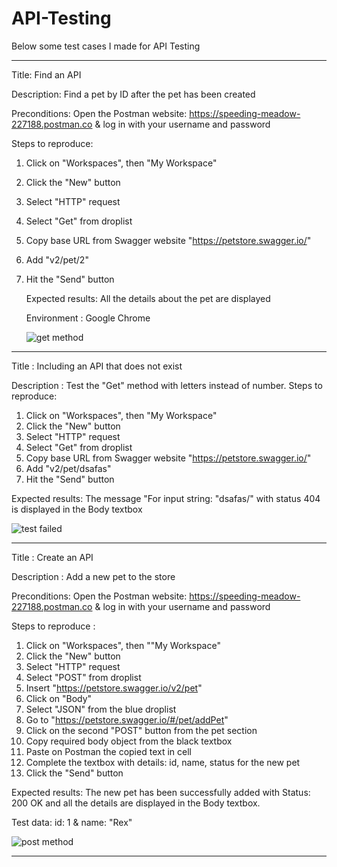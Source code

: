 # API-Testing

Below some test cases I made for API Testing 

_____________________________________________________________________________________________________________________________________________

Title: Find an API

Description: Find a pet by ID after the pet has been created

Preconditions: Open the Postman website: https://speeding-meadow-227188.postman.co & log in with your username and password

Steps to reproduce: 

1. Click on "Workspaces", then "My Workspace"
2. Click the "New" button
3. Select "HTTP" request
4. Select "Get" from droplist
5. Copy base URL from Swagger website "https://petstore.swagger.io/"
6. Add "v2/pet/2"
7. Hit the "Send" button

   Expected results: All the details about the pet are displayed

   Environment : Google Chrome

   ![get method](https://github.com/dicacristian/API-Testing/assets/85904271/a56036da-6bf7-4201-bb11-b7c94af276f9)



_____________________________________________________________________________________________________________________________________________

Title : Including an API that does not exist 

Description : Test the "Get" method with letters instead of number. 
Steps to reproduce: 

1. Click on "Workspaces", then "My Workspace"
2. Click the "New" button
3. Select "HTTP" request
4. Select "Get" from droplist
5. Copy base URL from Swagger website "https://petstore.swagger.io/"
6. Add "v2/pet/dsafas"
7. Hit the "Send" button

Expected results: The message "For input string: \"dsafas/" with status 404 is displayed in the Body textbox

![test failed](https://github.com/dicacristian/API-Testing/assets/85904271/904abc62-fba6-45a8-b5b0-63281212da6a)


_____________________________________________________________________________________________________________________________________________

Title : Create an API 

Description : Add a new pet to the store 

Preconditions: Open the Postman website: https://speeding-meadow-227188.postman.co & log in with your username and password  

Steps to reproduce : 

1. Click on "Workspaces", then ""My Workspace"
2. Click the "New" button
3. Select "HTTP" request
4. Select "POST" from droplist
5. Insert "https://petstore.swagger.io/v2/pet"
6. Click on "Body"
7. Select "JSON" from the blue droplist
8. Go to "https://petstore.swagger.io/#/pet/addPet"
9. Click on the second "POST" button from the pet section
10. Copy required body object from the black textbox
11. Paste on Postman the copied text in cell
12. Complete the textbox with details: id, name, status for the new pet
13. Click the "Send" button

Expected results: The new pet has been successfully added with Status: 200 OK and all the details are displayed in the Body textbox.

Test data: id: 1 & name: "Rex" 

![post method](https://github.com/dicacristian/API-Testing/assets/85904271/50631e2d-8baa-4e22-8eb3-804baf26db45)


_____________________________________________________________________________________________________________________________________________







   

